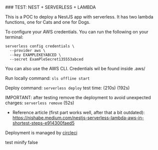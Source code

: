 

### TEST: NEST + SERVERLESS + LAMBDA

This is a POC to deploy a NestJS app with serverless. It has two lambda functions, one for Cats and one for Dogs.

To configure your AWS credentials. You can run the following on your terminal:
```
serverless config credentials \
  --provider aws \
  --key EXAMPLEKEYABCED \
  --secret ExamPleSecret135553abced
```
You can also use the AWS CLI. Credentials wil be found inside .aws/

Run locally command:
`sls offline start`

Deploy command:
`serverless deploy`
test time: (210s) (192s)

IMPORTANT: after testing remove the deployment to avoid unexpected charges:
`serverless remove` (52s)


* Reference article (first part works well, after that a bit outdated): https://nishabe.medium.com/nestjs-serverless-lambda-aws-in-shortest-steps-e914300faed5

Deployment is managed by [circleci](circleci.com)

test minify false


